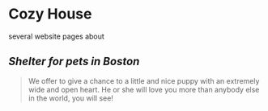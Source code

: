 # Cozy House

several website pages about

## _Shelter for pets in Boston_

> We offer to give a chance to a little and nice puppy
> with an extremely wide and open heart. He or she will
> love you more than anybody else in the world, you will see!
